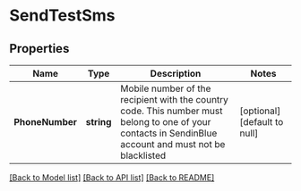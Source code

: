 # SendTestSms

## Properties
Name | Type | Description | Notes
------------ | ------------- | ------------- | -------------
**PhoneNumber** | **string** | Mobile number of the recipient with the country code. This number must belong to one of your contacts in SendinBlue account and must not be blacklisted | [optional] [default to null]

[[Back to Model list]](../README.md#documentation-for-models) [[Back to API list]](../README.md#documentation-for-api-endpoints) [[Back to README]](../README.md)

